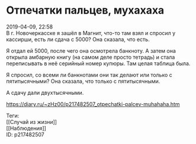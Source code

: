 Отпечатки пальцев, мухахаха
============================

   
 2019-04-09, 22:58   
  В г. Новочеркасске я зашёл в Магнит, что-то там взял и спросил у кассирши, есть ли сдача с 5000? Она сказала, что есть.   
   
 Я отдал ей 5000, после чего она осмотрела банкноту. А затем она открыла амбарную книгу (на самом деле просто тетрадь) и стала переписывать в неё серийный номер купюры. Там целая таблица была.   
   
 Я спросил, со всеми ли банкнотами они так делают или только с пятитысячными? Она сказала, что только с пятитысячными.   
   
 А сдачу дали двухтысячными.   
    
 <https://diary.ru/~zHz00/p217482507_otpechatki-palcev-muhahaha.htm>   
   
 Теги:   
 [[Случай из жизни]]   
 [[Наблюдения]]   
 ID: p217482507